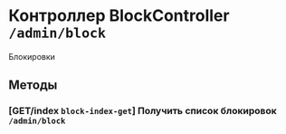# Контроллер BlockController `/admin/block`

Блокировки

## Методы

### [GET/index `block-index-get`] Получить список блокировок `/admin/block`
